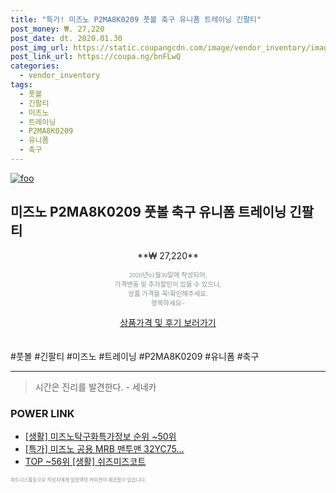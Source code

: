 ```yaml
--- 
title: "특가! 미즈노 P2MA8K0209 풋볼 축구 유니폼 트레이닝 긴팔티" 
post_money: ₩. 27,220 
post_date: dt. 2020.01.30 
post_img_url: https://static.coupangcdn.com/image/vendor_inventory/images/2018/05/01/22/8/06275856-0f05-480d-a70e-57729b777f2e.png 
post_link_url: https://coupa.ng/bnFLwQ 
categories: 
  - vendor_inventory 
tags: 
  - 풋볼 
  - 긴팔티 
  - 미즈노 
  - 트레이닝 
  - P2MA8K0209 
  - 유니폼 
  - 축구 
--- 
```

[![foo](https://static.coupangcdn.com/image/vendor_inventory/images/2018/05/01/22/8/06275856-0f05-480d-a70e-57729b777f2e.png)](https://coupa.ng/bnFLwQ) 

## 미즈노 P2MA8K0209 풋볼 축구 유니폼 트레이닝 긴팔티 
<p style="text-align: center;">**₩ 27,220**</p> 
<p style="text-align: center;"><span style="color: #898c8f; font-family: Georgia,Times,serif; font-size: 0.75em;">2020년01월30일에 작성되어, <br>가격변동 및 추가할인이 있을 수 있으니,<br> 상품 가격을 꼭!확인해주세요.<br>행복하세요~</span> 
</p>	 
<div markdown="0" style="text-align: center;"><a href="https://coupa.ng/bnFLwQ" class="btn btn--success">상품가격 및 후기 보러가기</a></div> 
<br><br> 
  #풋볼 #긴팔티 #미즈노 #트레이닝 #P2MA8K0209 #유니폼 #축구 
<hr> 

> 시간은 진리를 발견한다. - 세네카 


### POWER LINK

* <a href="https://blog.naver.com/sakai111/221772921979" target="_blank"> [생활] 미즈노탁구화특가정보 순위 ~50위</a>
* <a href="https://blog.naver.com/santokki14/221790082843" target="_blank">[특가] 미즈노 공용 MRB 맨투맨 32YC75...</a>
* <a href="https://blog.naver.com/fasyy4321/221777324101" target="_blank"> TOP ~56위 [생활] 쉬즈미즈코트</a>

<span style="color: #898c8f; font-family: Georgia,Times,serif; font-size: 0.55em;">파트너스활동으로 작성자에게 일정액의 커미션이 제공될수 있습니다.</span> 
